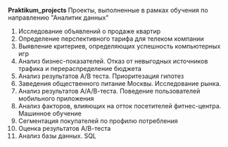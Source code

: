**Praktikum_projects**
Проекты, выполненные в рамках обучения по направлению "Аналитик данных"

1. Исследование объявлений о продаже квартир
2. Определение перспективного тарифа для телеком компании
3. Выявление критериев, определяющих успешность компьютерных игр
4. Анализ бизнес-показателей. Отказ от невыгодных источников трафика и перераспределение бюджета
5. Анализ результатов А/В теста. Приоритезация гипотез
6. Заведения общественного питание Москвы. Исследование рынка.
7. Анализ результатов А/А/В-теста. Поведение пользователей мобильного приложения
8. Анализ факторов, влияющих на отток посетителей фитнес-центра. Машинное обучение
9. Сегментация покупателей по профилю потребления
10. Оценка результатов А/В-теста
11. Анализ базы данных. SQL